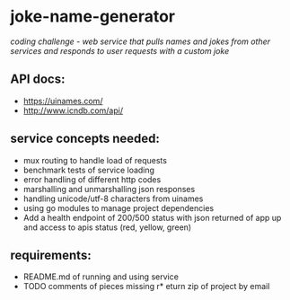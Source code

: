# joke-name-generator
*coding challenge - web service that pulls names and jokes from other services and responds to user requests with a custom joke*

## API docs:
* https://uinames.com/
* http://www.icndb.com/api/

## service concepts needed:
* mux routing to handle load of requests
* benchmark tests of service loading
* error handling of different http codes
* marshalling and unmarshalling json responses
* handling unicode/utf-8 characters from uinames
* using go modules to manage project dependencies
* Add a health endpoint of 200/500 status with json returned of app up and access to apis status (red, yellow, green)

## requirements:
* README.md of running and using service
* TODO comments of pieces missing
r* eturn zip of project by email
